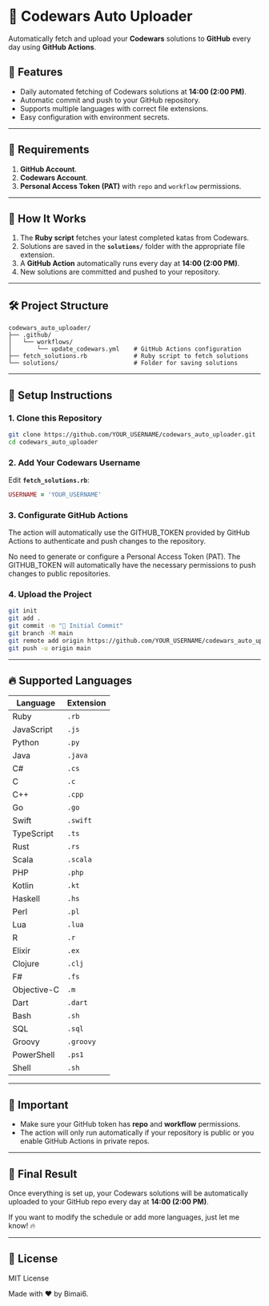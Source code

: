 # 🚀 Codewars Auto Uploader

Automatically fetch and upload your **Codewars** solutions to **GitHub** every day using **GitHub Actions**.

## 📌 Features
- Daily automated fetching of Codewars solutions at **14:00 (2:00 PM)**.
- Automatic commit and push to your GitHub repository.
- Supports multiple languages with correct file extensions.
- Easy configuration with environment secrets.

---

## 🔑 Requirements
1. **GitHub Account**.
2. **Codewars Account**.
3. **Personal Access Token (PAT)** with `repo` and `workflow` permissions.

---

## 🎯 How It Works
1. The **Ruby script** fetches your latest completed katas from Codewars.
2. Solutions are saved in the **`solutions/`** folder with the appropriate file extension.
3. A **GitHub Action** automatically runs every day at **14:00 (2:00 PM)**.
4. New solutions are committed and pushed to your repository.

---

## 🛠️ Project Structure
```plaintext
codewars_auto_uploader/
├── .github/
│   └── workflows/
│       └── update_codewars.yml    # GitHub Actions configuration
├── fetch_solutions.rb             # Ruby script to fetch solutions
└── solutions/                     # Folder for saving solutions
```

---

## 🔌 Setup Instructions

### 1. Clone this Repository
```bash
git clone https://github.com/YOUR_USERNAME/codewars_auto_uploader.git
cd codewars_auto_uploader
```

### 2. Add Your Codewars Username
Edit **`fetch_solutions.rb`**:
```ruby
USERNAME = 'YOUR_USERNAME'
```

### 3. Configurate GitHub Actions
The action will automatically use the GITHUB_TOKEN provided by GitHub Actions to authenticate and push changes to the repository.

No need to generate or configure a Personal Access Token (PAT). The GITHUB_TOKEN will automatically have the necessary permissions to push changes to public repositories.

### 4. Upload the Project
```bash
git init
git add .
git commit -m "🚀 Initial Commit"
git branch -M main
git remote add origin https://github.com/YOUR_USERNAME/codewars_auto_uploader.git
git push -u origin main
```

---

## 🔥 Supported Languages
| Language   | Extension |
|------------|-----------|
| Ruby       | `.rb`     |
| JavaScript | `.js`     |
| Python     | `.py`     |
| Java       | `.java`   |
| C#         | `.cs`     |
| C          | `.c`      |
| C++        | `.cpp`    |
| Go         | `.go`     |
| Swift      | `.swift`  |
| TypeScript | `.ts`     |
| Rust       | `.rs`     |
| Scala      | `.scala`  |
| PHP        | `.php`    |
| Kotlin     | `.kt`     |
| Haskell    | `.hs`     |
| Perl       | `.pl`     |
| Lua        | `.lua`    |
| R          | `.r`      |
| Elixir     | `.ex`     |
| Clojure    | `.clj`    |
| F#         | `.fs`     |
| Objective-C| `.m`      |
| Dart       | `.dart`   |
| Bash       | `.sh`     |
| SQL        | `.sql`    |
| Groovy     | `.groovy` |
| PowerShell | `.ps1`    |
| Shell      | `.sh`     |


---

## 🚨 Important
- Make sure your GitHub token has **repo** and **workflow** permissions.
- The action will only run automatically if your repository is public or you enable GitHub Actions in private repos.

---

## 🎯 Final Result
Once everything is set up, your Codewars solutions will be automatically uploaded to your GitHub repo every day at **14:00 (2:00 PM)**. 

If you want to modify the schedule or add more languages, just let me know! 🔥

---

## 📄 License
MIT License

Made with ❤️ by Bimai6.
